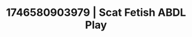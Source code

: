 ---
categories:
- Wet lips
- AI-generated
- Soft bondage
- Ethical porn
- Wet skin
- Lip gloss fantasy
- ASMR
- Cosplay
image: /assets/images/1746580903979.jpg
layout: post
seo:
  description: Featured content with exclusive ABDL Play, Scat Fetish. HD images available.
  keywords: ABDL Play, Scat Fetish
  og_image: /assets/images/1746580903979.jpg
  schema_type: VisualArtwork
tags:
- ABDL Play
- Scat Fetish
- '#1746580903979'
title: 1746580903979 | Scat Fetish ABDL Play
---